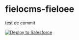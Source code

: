 # fielocms-fieloee
test de commit

<a href="https://githubsfdeploy.herokuapp.com?owner=FieloIncentiveAutomation&repo=fielocms-fieloee">
  <img alt="Deploy to Salesforce"
       src="https://raw.githubusercontent.com/afawcett/githubsfdeploy/master/src/main/webapp/resources/img/deploy.png">
</a>
